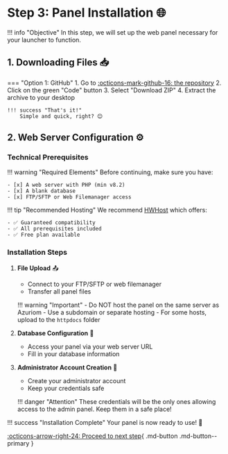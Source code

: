 # Step 3: Panel Installation 🌐

!!! info "Objective"
    In this step, we will set up the web panel necessary for your launcher to function.

## 1. Downloading Files 📥

=== "Option 1: GitHub"
    1. Go to [:octicons-mark-github-16: the repository](https://github.com/Riptiaz/CentralCorp-Panel)
    2. Click on the green "Code" button
    3. Select "Download ZIP"
    4. Extract the archive to your desktop

    !!! success "That's it!"
        Simple and quick, right? 😊


## 2. Web Server Configuration ⚙️

### Technical Prerequisites

!!! warning "Required Elements"
    Before continuing, make sure you have:

    - [x] A web server with PHP (min v8.2)
    - [x] A blank database
    - [x] FTP/SFTP or Web Filemanager access

!!! tip "Recommended Hosting"
    We recommend [HWHost](https://hwhost.fr/) which offers:

    - ✅ Guaranteed compatibility
    - ✅ All prerequisites included
    - ✅ Free plan available

### Installation Steps

1. **File Upload** 📤
    - Connect to your FTP/SFTP or web filemanager
    - Transfer all panel files

    !!! warning "Important"
        - Do NOT host the panel on the same server as Azuriom
        - Use a subdomain or separate hosting
        - For some hosts, upload to the `httpdocs` folder

2. **Database Configuration** 💾
    - Access your panel via your web server URL
    - Fill in your database information

3. **Administrator Account Creation** 👤
    - Create your administrator account
    - Keep your credentials safe

    !!! danger "Attention"
        These credentials will be the only ones allowing access to the admin panel.
        Keep them in a safe place!

!!! success "Installation Complete"
    Your panel is now ready to use! 🎉

[:octicons-arrow-right-24: Proceed to next step](){ .md-button .md-button--primary } 